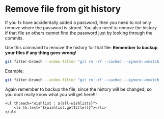 # Remove file from git history



If you fx have accidentally added a password, then you need to not only remove where the password is stored. You also need to remove the history if that file so others cannot find the password just by looking through the commits. 



Use this command to remove the history for that file: **Remember to backup your files if any thing goes wrong!**

```bash
git filter-branch --index-filter "git rm -rf --cached --ignore-unmatch PATH_TO_FILE" HEAD
```



Example:

```bash
git filter-branch --index-filter "git rm -rf --cached --ignore-unmatch src/main/java/com/example/demo/repositories/WishlistRepository.java" HEAD
```



Again remember to backup the file, since the history will be changed, so you dont really know what you will get here!!!





```
<ul th:each="wishlist : ${all-wishlists}">
    <li th:text="${wishlist.getTitle()}"></li>
</ul>
```









